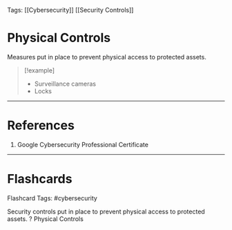 Tags: [[Cybersecurity]] [[Security Controls]]
# Physical Controls

Measures put in place to prevent physical access to protected assets.

>[!example] 
>- Surveillance cameras
>- Locks


---
# References

1. Google Cybersecurity Professional Certificate

---
# Flashcards

Flashcard Tags: #cybersecurity 

Security controls put in place to prevent physical access to protected assets.
?
Physical Controls
<!--SR:!2024-05-01,4,270-->